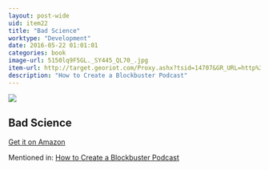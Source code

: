 ```yaml
---
layout: post-wide
uid: item22
title: "Bad Science"
worktype: "Development"
date: 2016-05-22 01:01:01
categories: book
image-url: 5150lq9F5GL._SY445_QL70_.jpg
item-url: http://target.georiot.com/Proxy.ashx?tsid=14707&GR_URL=http%3A%2F%2Fwww.amazon.com%2FBad-Science-Quacks-Pharma-Flacks-ebook%2Fdp%2FB003VTZTU8%2F
description: "How to Create a Blockbuster Podcast"
---
```

<a href="http://target.georiot.com/Proxy.ashx?tsid=14707&GR_URL=http%3A%2F%2Fwww.amazon.com%2FBad-Science-Quacks-Pharma-Flacks-ebook%2Fdp%2FB003VTZTU8%2F" target="blank"><img src="../../../../img/thumbs/5150lq9F5GL._SY445_QL70_.jpg" class="prod-img"></a>
<h2>Bad Science</h2>
<p><a href="http://target.georiot.com/Proxy.ashx?tsid=14707&GR_URL=http%3A%2F%2Fwww.amazon.com%2FBad-Science-Quacks-Pharma-Flacks-ebook%2Fdp%2FB003VTZTU8%2F" target="blank">Get it on Amazon</a><p>
<p>Mentioned in: <a href="http://fourhourworkweek.com/2015/01/29/alex-blumberg/comment-page-2/" target="blank">How to Create a Blockbuster Podcast</a></p>
